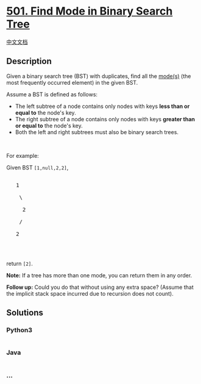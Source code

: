 # [501. Find Mode in Binary Search Tree](https://leetcode.com/problems/find-mode-in-binary-search-tree)

[中文文档](/solution/0500-0599/0501.Find%20Mode%20in%20Binary%20Search%20Tree/README.md)

## Description

<p>Given a binary search tree (BST) with duplicates, find all the <a href="https://en.wikipedia.org/wiki/Mode_(statistics)" target="_blank">mode(s)</a> (the most frequently occurred element) in the given BST.</p>

<p>Assume a BST is defined as follows:</p>

<ul>
    <li>The left subtree of a node contains only nodes with keys <b>less than or equal to</b> the node&#39;s key.</li>
    <li>The right subtree of a node contains only nodes with keys <b>greater than or equal to</b> the node&#39;s key.</li>
    <li>Both the left and right subtrees must also be binary search trees.</li>
</ul>

<p>&nbsp;</p>

<p>For example:<br />

Given BST <code>[1,null,2,2]</code>,</p>

<pre>

   1

    \

     2

    /

   2

</pre>

<p>&nbsp;</p>

<p>return <code>[2]</code>.</p>

<p><b>Note:</b> If a tree has more than one mode, you can return them in any order.</p>

<p><b>Follow up:</b> Could you do that without using any extra space? (Assume that the implicit stack space incurred due to recursion does not count).</p>

## Solutions

<!-- tabs:start -->

### **Python3**

```python

```

### **Java**

```java

```

### **...**

```

```

<!-- tabs:end -->
